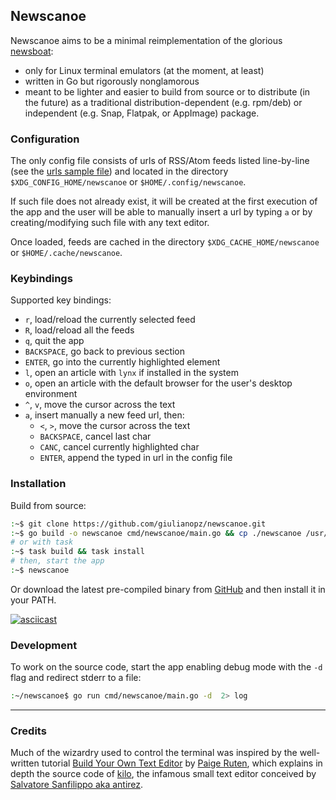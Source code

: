 ## Newscanoe

Newscanoe aims to be a minimal reimplementation of the glorious [newsboat](https://newsboat.org/): 
- only for Linux terminal emulators (at the moment, at least)
- written in Go but rigorously nonglamorous
- meant to be lighter and easier to build from source or to distribute (in the future) as a traditional distribution-dependent (e.g. rpm/deb) or independent (e.g. Snap, Flatpak, or AppImage) package.

### Configuration

The only config file consists of urls of RSS/Atom feeds listed line-by-line (see the [urls sample file](./assets/urls)) and located in the directory `$XDG_CONFIG_HOME/newscanoe` or `$HOME/.config/newscanoe`.

If such file does not already exist, it will be created at the first execution of the app and the user will be able to manually insert a url by typing `a` or by creating/modifying such file with any text editor.

Once loaded, feeds are cached in the directory `$XDG_CACHE_HOME/newscanoe` or `$HOME/.cache/newscanoe`.

### Keybindings

Supported key bindings:
- `r`, load/reload the currently selected feed
- `R`, load/reload all the feeds
- `q`, quit the app
- `BACKSPACE`, go back to previous section
- `ENTER`, go into the currently highlighted element
- `l`, open an article with `lynx` if installed in the system 
- `o`, open an article with the default browser for the user's desktop environment
- `^`, `v`, move the cursor across the text
- `a`, insert manually a new feed url, then:
    - `<`, `>`, move the cursor across the text
    - `BACKSPACE`, cancel last char
    - `CANC`, cancel currently highlighted char
    - `ENTER`, append the typed in url in the config file

### Installation

Build from source:
```bash
:~$ git clone https://github.com/giulianopz/newscanoe.git
:~$ go build -o newscanoe cmd/newscanoe/main.go && cp ./newscanoe /usr/local/bin
# or with task
:~$ task build && task install
# then, start the app
:~$ newscanoe
```

Or download the latest pre-compiled binary from [GitHub](https://github.com/giulianopz/newscanoe/releases) and then install it in your PATH.

[![asciicast](https://asciinema.org/a/jYCL3CFDmPES9dsptTxwj8IEk.svg)](https://asciinema.org/a/jYCL3CFDmPES9dsptTxwj8IEk)

### Development

To work on the source code, start the app enabling debug mode with the `-d` flag and redirect stderr to a file:
```bash
:~/newscanoe$ go run cmd/newscanoe/main.go -d  2> log 
```

---

### Credits

Much of the wizardry used to control the terminal was inspired by the well-written tutorial [Build Your Own Text Editor](https://viewsourcecode.org/snaptoken/kilo/) by [Paige Ruten](https://viewsourcecode.org/), which explains in depth the source code of [kilo](https://github.com/antirez/kilo), the infamous small text editor conceived by [Salvatore Sanfilippo aka antirez](http://invece.org/).
